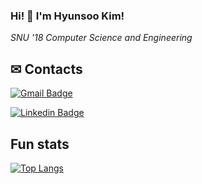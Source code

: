 ### Hi! 👋 I'm Hyunsoo Kim!

*SNU '18 Computer Science and Engineering*


## ✉ Contacts

[![Gmail Badge](https://img.shields.io/badge/Gmail-d14836?style=flat&logo=Gmail&logoColor=white&link=mailto:hscornelia999@gmail.com)](mailto:hscornelia999@gmail.com)

[![Linkedin Badge](https://img.shields.io/badge/-LinkedIn-blue?style=flat-square&logo=Linkedin&logoColor=white&link=https://www.linkedin.com/in/hyunsoo-kim1999/)](https://www.linkedin.com/in/hyunsoo-kim1999/)

## Fun stats

[![Top Langs](https://github-readme-stats.vercel.app/api/top-langs/?username=juimdpp&layout=compact)](https://github.com/anuraghazra/github-readme-stats)


<!--
**juimdpp/juimdpp** is a ✨ _special_ ✨ repository because its `README.md` (this file) appears on your GitHub profile.

Here are some ideas to get you started:

- 🔭 I’m currently working on ...
- 🌱 I’m currently learning ...
- 👯 I’m looking to collaborate on ...
- 🤔 I’m looking for help with ...
- 💬 Ask me about ...
- 📫 How to reach me: ...
- 😄 Pronouns: ...
- ⚡ Fun fact: ...
-->
